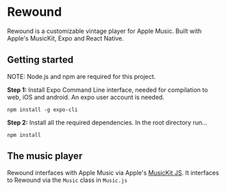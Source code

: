 # Rewound
Rewound is a customizable vintage player for Apple Music. Built with Apple's MusicKit, Expo and React Native. 

## Getting started
NOTE: Node.js and npm are required for this project.

**Step 1:**
Install Expo Command Line interface, needed for compilation to web, iOS and android. An expo user account is needed. 
    
    npm install -g expo-cli
    
**Step 2:**
Install all the required dependencies. In the root directory run...

    npm install

## The music player
Rewound interfaces with Apple Music via Apple's [MusicKit JS]( https://developer.apple.com/documentation/musickitjs ).
It interfaces to Rewound via the `Music` class in `Music.js`
